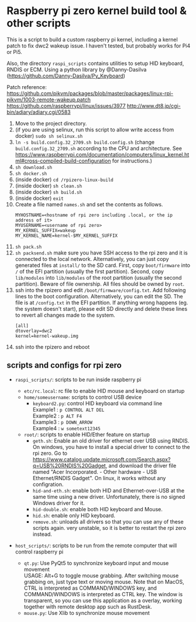 # Raspberry pi zero kernel build tool & other scripts

This is a script to build a custom raspberry pi kernel, including a kernel patch to fix dwc2 wakeup issue. I haven't tested, but probably works for Pi4 or Pi5.

Also, the directory `raspi_scripts` contains utilities to setup HID keyboard, RNDIS or ECM. Using a python library by @Danny-Dasilva (<https://github.com/Danny-Dasilva/Py_Keyboard>)

Patch reference: <https://github.com/pikvm/packages/blob/master/packages/linux-rpi-pikvm/1003-remote-wakeup.patch> <https://github.com/raspberrypi/linux/issues/3977> <http://www.dt8.jp/cgi-bin/adiary/adiary.cgi/0583>

1. Move to the project directory.
1. (if you are using selinux, run this script to allow write access from docker) `sudo sh selinux.sh`
1. `ln -s build.config.32_2709.sh build.config.sh` (change `build.config.32_2709.sh` according to the CPU and architecture. See <https://www.raspberrypi.com/documentation/computers/linux_kernel.html#cross-compiled-build-configuration> for instructions.)
1. `sh download.sh`
1. `sh docker.sh`
1. (inside docker) `cd /rpizero-linux-build`
1. (inside docker) `sh clean.sh`
1. (inside docker) `sh build.sh`
1. (inside docker) `exit`
1. Create a file named `names.sh` and set the contents as follows.
   ```
   MYHOSTNAME=<hostname of rpi zero including .local, or the ip address of it>
   MYUSERNAME=<username of rpi zero>
   MY_KERNEL_SUFFIX=wakeup
   MY_KERNEL_NAME=kernel-$MY_KERNEL_SUFFIX
   ```
1. `sh pack.sh`
1. `sh packsend.sh` make sure you have SSH access to the rpi zero and it is connected to the local network.  Alternatively, you can just copy generated files at `install/` to the SD card. First, copy `boot/firmware` into `/` of the EFI partition (usually the first partition). Second, copy `lib/modules` into `lib/modules` of the root partition (usually the second partition). Beware of file ownership. All files should be owned by `root`.
1. ssh into the rpizero and edit `/boot/firmware/config.txt`. Add following lines to the boot configuration. Alternatively, you can edit the SD. The file is at `/config.txt` in the EFI partition. If anything wrong happens (eg. the system doesn't start), please edit SD directly and delete these lines to revert all changes made to the system.
   ```
   [all]
   dtoverlay=dwc2
   kernel=kernel-wakeup.img
   ```
1. ssh into the rpizero and reboot

## scripts and configs for rpi zero

- `raspi_scripts/`: scripts to be run inside raspberry pi
   - `etc/rc.local`: rc file to enable HID mouse and keyboard on startup
   - `home/someusername`: scripts to control USB device
      - `keyboard2.py`: control HID keyboard via command line  
         Example1 : `p CONTROL ALT DEL`  
         Example2 : `p ALT F4`  
         Example3 : `p DOWN_ARROW`  
         Example4 : `w sometext12345`
   - `root/`: scripts to enable HID/Ether feature on startup
      - `geth.sh`: Enable an old driver for ethernet over USB using RNDIS. On windows, you have to install a special driver to connect to the rpi zero. Go to <https://www.catalog.update.microsoft.com/Search.aspx?q=USB%20RNDIS%20Gadget>, and download the driver file named "Acer Incorporated. - Other hardware - USB Ethernet/RNDIS Gadget". On linux, it works without any configration.
      - `hid-and-eth.sh`: enable both HID and Ethernet-over-USB at the same time using a new driver. Unfortunately, there is no signed Windows driver for it.
      - `hid-double.sh`: enable both HID keyboard and Mouse.
      - `hid.sh`: enable only HID keyboard.
      - `remove.sh`: unloads all drivers so that you can use any of these scripts again. very unstable, so it is better to restart the rpi zero instead.

- `host_scripts/`: scripts to be run from the remote computer that will control raspberry pi
  - `qt.py`: Use PyQt5 to synchronize keyboard input and mouse movement  
    USAGE: Alt+G to toggle mouse grabbing. After switching mouse grabbing on, just type text or moving mouse. Note that on MacOS, CTRL is interpreted as COMMAND/WINDOWS key, and COMMAND/WINDOWS is interpreted as CTRL key. The window is transparent, so you can use this application as a overlay, working together with remote desktop app such as RustDesk.
  - `mouse.py`: Use Xlib to synchronize mouse movement
